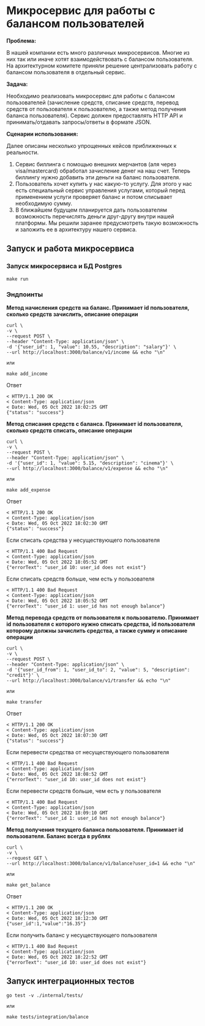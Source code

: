 # Микросервис для работы с балансом пользователей

**Проблема:**

В нашей компании есть много различных микросервисов. Многие из них так или иначе хотят взаимодействовать с балансом пользователя. На архитектурном комитете приняли решение централизовать работу с балансом пользователя в отдельный сервис.

**Задача:**

Необходимо реализовать микросервис для работы с балансом пользователей (зачисление средств, списание средств, перевод средств от пользователя к пользователю, а также метод получения баланса пользователя). Сервис должен предоставлять HTTP API и принимать/отдавать запросы/ответы в формате JSON.

**Сценарии использования:**

Далее описаны несколько упрощенных кейсов приближенных к реальности.
1. Сервис биллинга с помощью внешних мерчантов (аля через visa/mastercard) обработал зачисление денег на наш счет. Теперь биллингу нужно добавить эти деньги на баланс пользователя.
2. Пользователь хочет купить у нас какую-то услугу. Для этого у нас есть специальный сервис управления услугами, который перед применением услуги проверяет баланс и потом списывает необходимую сумму.
3. В ближайшем будущем планируется дать пользователям возможность перечислять деньги друг-другу внутри нашей платформы. Мы решили заранее предусмотреть такую возможность и заложить ее в архитектуру нашего сервиса.

## Запуск и работа микросервиса

### Запуск микросервиса и БД Postgres

```
make run
```

### Эндпоинты

**Метод начисления средств на баланс. Принимает id пользователя, сколько средств зачислить, описание операции**

```
curl \
-v \
--request POST \
--header "Content-Type: application/json" \
-d '{"user_id": 1, "value": 10.55, "description": "salary"}' \
--url http://localhost:3000/balance/v1/income && echo "\n"

или

make add_income
```

Ответ

```
< HTTP/1.1 200 OK
< Content-Type: application/json
< Date: Wed, 05 Oct 2022 18:02:25 GMT
{"status": "success"}
```

**Метод списания средств с баланса. Принимает id пользователя, сколько средств списать, описание операции**

```
curl \
-v \
--request POST \
--header "Content-Type: application/json" \
-d '{"user_id": 1, "value": 5.15, "description": "cinema"}' \
--url http://localhost:3000/balance/v1/expense && echo "\n"

или

make add_expense
```

Ответ

```
< HTTP/1.1 200 OK
< Content-Type: application/json
< Date: Wed, 05 Oct 2022 18:02:30 GMT
{"status": "success"}
```
Если списать средства у несуществующего пользователя
```
< HTTP/1.1 400 Bad Request
< Content-Type: application/json
< Date: Wed, 05 Oct 2022 18:05:52 GMT
{"errorText": "user_id 10: user_id does not exist"}
```
Если списать средств больше, чем есть у пользователя
```
< HTTP/1.1 400 Bad Request
< Content-Type: application/json
< Date: Wed, 05 Oct 2022 18:05:52 GMT
{"errorText": "user_id 1: user_id has not enough balance"}
```

**Метод перевода средств от пользователя к пользователю. Принимает id пользователя с которого нужно списать средства, id пользователя которому должны зачислить средства, а также сумму и описание операции**

```
curl \
-v \
--request POST \
--header "Content-Type: application/json" \
-d '{"user_id_from": 1, "user_id_to": 2, "value": 5, "description": "credit"}' \
--url http://localhost:3000/balance/v1/transfer && echo "\n"

или 

make transfer
```

Ответ

```
< HTTP/1.1 200 OK
< Content-Type: application/json
< Date: Wed, 05 Oct 2022 18:07:30 GMT
{"status": "success"}
```
Если перевести средства от несуществующего пользователя
```
< HTTP/1.1 400 Bad Request
< Content-Type: application/json
< Date: Wed, 05 Oct 2022 18:08:52 GMT
{"errorText": "user_id 10: user_id does not exist"}
```
Если перевести средств больше, чем есть у пользователя
```
< HTTP/1.1 400 Bad Request
< Content-Type: application/json
< Date: Wed, 05 Oct 2022 18:09:10 GMT
{"errorText": "user_id 1: user_id has not enough balance"}
```

**Метод получения текущего баланса пользователя. Принимает id пользователя. Баланс всегда в рублях**

```
curl \
-v \
--request GET \
--url http://localhost:3000/balance/v1/balance?user_id=1 && echo "\n"

или

make get_balance
```

Ответ

```
< HTTP/1.1 200 OK
< Content-Type: application/json
< Date: Wed, 05 Oct 2022 18:12:30 GMT
{"user_id":1,"value":"16.35"}
```
Если получить баланс у несуществующего пользователя
```
< HTTP/1.1 400 Bad Request
< Content-Type: application/json
< Date: Wed, 05 Oct 2022 18:22:52 GMT
{"errorText": "user_id 10: user_id does not exist"}
```

## Запуск интеграционных тестов

```
go test -v ./internal/tests/

или

make tests/integration/balance
```
